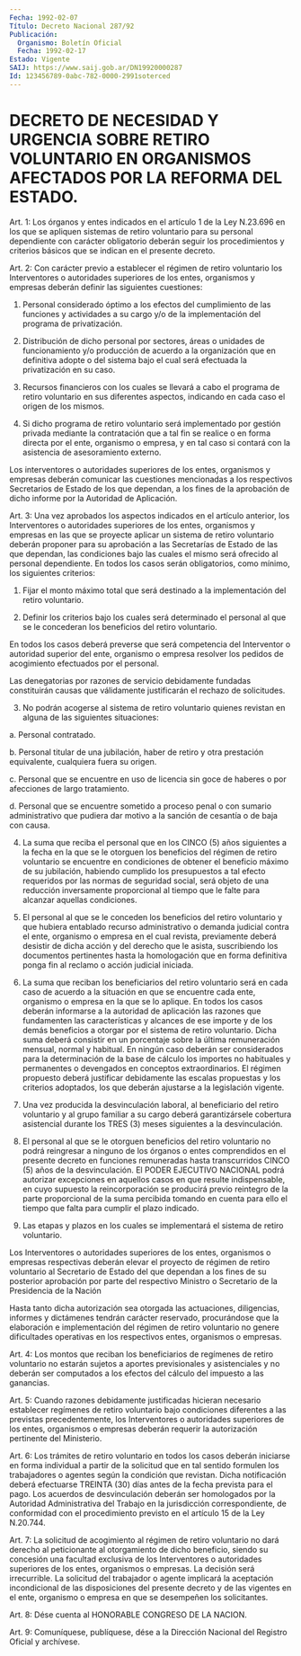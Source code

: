 ```yaml
---
Fecha: 1992-02-07
Título: Decreto Nacional 287/92
Publicación:
  Organismo: Boletín Oficial
  Fecha: 1992-02-17
Estado: Vigente
SAIJ: https://www.saij.gob.ar/DN19920000287
Id: 123456789-0abc-782-0000-2991soterced
---
```

# DECRETO DE NECESIDAD Y URGENCIA SOBRE RETIRO VOLUNTARIO EN ORGANISMOS AFECTADOS POR LA REFORMA DEL ESTADO.

<a id="1"></a>
Art.  1:  Los órganos y entes indicados en el artículo 1 de la Ley N.23.696 en  los  que se apliquen sistemas de retiro voluntario para  su  personal dependiente  con  carácter  obligatorio  deberán seguir los  procedimientos y criterios básicos que se indican en el presente decreto.

<a id="2"></a>
Art.  2: Con carácter previo a establecer el régimen de retiro voluntario  los  Interventores  o  autoridades  superiores  de  los entes,  organismos   y  empresas  deberán  definir  las  siguientes cuestiones:

1. Personal considerado  óptimo  a los efectos del cumplimiento de las funciones y actividades a su cargo  y/o  de  la  implementación del programa de privatización.

2. Distribución de dicho personal por sectores, áreas  o  unidades de  funcionamiento y/o producción de acuerdo a la organización  que en definitiva  adopte  o del sistema bajo el cual será efectuada la privatización en su caso.

3. Recursos financieros  con  los  cuales  se  llevará  a  cabo el programa    de   retiro  voluntario  en  sus  diferentes  aspectos, indicando en cada caso el origen de los mismos.

4. Si dicho programa  de  retiro  voluntario será implementado por gestión privada mediante la contratación  que  a tal fin se realice o en forma directa por el ente, organismo o empresa,  y en tal caso si    contará  con  la  asistencia  de  asesoramiento  externo.

Los  interventores    o   autoridades  superiores  de  los  entes, organismos y empresas deberán  comunicar las cuestiones mencionadas a los respectivos Secretarios de  Estado de los que dependan, a los fines  de  la  aprobación  de dicho informe  por  la  Autoridad  de Aplicación.

<a id="3"></a>
Art. 3: Una vez aprobados los aspectos indicados en el artículo anterior,  los Interventores o autoridades superiores de los entes, organismos y  empresas en las que se proyecte aplicar un sistema de retiro  voluntario  deberán  proponer  para  su  aprobación  a  las Secretarías  de  Estado  de  las que dependan, las condiciones bajo las  cuales  el mismo será ofrecido  al  personal  dependiente.  En todos los casos  serán  obligatorios,  como  mínimo, los siguientes criterios:

1. Fijar el monto máximo total que será destinado a la implementación del retiro voluntario.

2.  Definir  los  criterios  bajo los cuales será  determinado  el personal  al  que  se  le  concederan  los  beneficios  del  retiro voluntario.

En  todos  los  casos  deberá preverse  que  será  competencia  del Interventor o autoridad  superior  del  ente,  organismo  o empresa resolver  los  pedidos  de  acogimiento efectuados por el personal.

Las  denegatorias  por razones  de  servicio  debidamente  fundadas constituirán causas  que  válidamente  justificarán  el  rechazo de solicitudes.

3.  No  podrán  acogerse  al  sistema de retiro voluntario quienes revistan en alguna de las siguientes situaciones:

a. Personal contratado.

b. Personal titular de una jubilación,  haber  de  retiro  y  otra prestación equivalente, cualquiera fuera su origen.

c.  Personal  que  se  encuentre  en  uso  de licencia sin goce de haberes o por afecciones de largo tratamiento.

d.  Personal  que  se  encuentre sometido a proceso  penal  o  con sumario administrativo que  pudiera  dar  motivo  a  la  sanción de cesantía o de baja con causa.

4.  La  suma  que  reciba  el  personal  que en los CINCO (5) años siguientes a la fecha en la que se le otorguen  los  beneficios del régimen  de  retiro  voluntario  se  encuentre  en  condiciones  de obtener  el  beneficio  máximo de su jubilación, habiendo  cumplido los  presupuestos  a  tal  efecto  requeridos  por  las  normas  de seguridad  social,  será  objeto   de  una  reducción  inversamente proporcional  al  tiempo  que  le  falte   para  alcanzar  aquellas condiciones.

5.  El  personal al que se le conceden los beneficios  del  retiro voluntario   y  que  hubiera  entablado  recurso  administrativo  o demanda judicial  contra  el  ente,  organismo o empresa en el cual revista, previamente deberá desistir de  dicha acción y del derecho que  le asista, suscribiendo los documentos  pertinentes  hasta  la homologación  que en forma definitiva ponga fin al reclamo o acción judicial iniciada.

6. La suma que  reciban  los  beneficiarios  del retiro voluntario será  en cada caso de acuerdo a la situación en  que  se  encuentre cada ente,  organismo  o  empresa en la que se lo aplique. En todos los casos deberán informarse  a  la  autoridad  de  aplicación  las razones  que  fundamenten  las  características  y  alcances de ese importe  y  de  los  demás  beneficios a otorgar por el sistema  de retiro voluntario. Dicha suma  deberá  consistir  en  un porcentaje sobre la última remuneración mensual, normal y habitual.  En ningún caso  deberán ser considerados para la determinación de la base  de cálculo  los  importes  no habituales y permanentes o devengados en conceptos extraordinarios.  El  régimen propuesto deberá justificar debidamente las escalas propuestas  y  los criterios adoptados, los que deberán ajustarse a la legislación vigente.

7. Una vez producida la desvinculación  laboral,  al  beneficiario del  retiro  voluntario  y  al  grupo  familiar  a  su cargo deberá garantizársele  cobertura  asistencial durante los TRES  (3)  meses siguientes a la desvinculación.

8.  El  personal  al  que se le  otorguen  beneficios  del  retiro voluntario no podrá reingresar  a  ninguno  de  los órganos o entes comprendidos en el presente decreto en funciones  remuneradas hasta transcurridos  CINCO  (5)  años  de  la  desvinculación.  El  PODER EJECUTIVO NACIONAL podrá autorizar excepciones  en  aquellos  casos en  que  resulte indispensable, en cuyo supuesto la reincorporación se producirá  previo  reintegro de la parte proporcional de la suma percibida tomando en cuenta  para  ello  el  tiempo  que falta para cumplir el plazo indicado.

9.  Las etapas y plazos en los cuales se implementará  el  sistema de retiro voluntario.

Los  Interventores    o   autoridades  superiores  de  los  entes, organismos o empresas respectivas  deberán  elevar  el  proyecto de régimen  de  retiro  voluntario  al  Secretario  de Estado del  que dependan  a  los  fines  de su posterior aprobación por  parte  del respectivo Ministro o Secretario  de  la  Presidencia  de la Nación

Hasta  tanto  dicha  autorización  sea  otorgada  las actuaciones, diligencias,  informes  y  dictámenes  tendrán carácter  reservado, procurándose  que la elaboración e implementación  del  régimen  de retiro  voluntario    no  genere  dificultades  operativas  en  los respectivos entes, organismos o empresas.

<a id="4"></a>
Art.  4: Los montos que reciban los beneficiarios de regímenes de retiro voluntario  no  estarán sujetos a aportes previsionales y asistenciales  y  no deberán  ser  computados  a  los  efectos  del cálculo del impuesto a las ganancias.

<a id="5"></a>
Art.  5:  Cuando  razones  debidamente  justificadas  hicieran necesario    establecer    regímenes   de  retiro  voluntario  bajo condiciones  diferentes  a  las  previstas    precedentemente,  los Interventores o autoridades superiores de los entes,  organismos  o empresas    deberán    requerir   la  autorización  pertinente  del Ministerio.

<a id="6"></a>
Art.  6:  Los trámites de retiro voluntario en todos los casos deberán iniciarse  en forma individual a partir de la solicitud que en  tal  sentido formulen  los  trabajadores  o  agentes  según  la condición   que  revistan.  Dicha  notificación  deberá  efectuarse TREINTA (30)  días  antes  de  la  fecha prevista para el pago. Los acuerdos  de  desvinculación  deberán  ser    homologados   por  la Autoridad Administrativa del Trabajo en la jurisdicción correspondiente,  de  conformidad con el procedimiento previsto  en el artículo 15 de la Ley N.20.744.

<a id="7"></a>
Art.  7:  La  solicitud  de  acogimiento  al régimen de retiro voluntario  no  dará  derecho  al  peticionante al otorgamiento  de dicho beneficio, siendo su concesión  una facultad exclusiva de los Interventores o autoridades superiores  de  los entes, organismos o empresas.   La  decisión  será  irrecurrible.  La  solicitud    del trabajador o  agente  implicará  la aceptación incondicional de las disposiciones del presente decreto  y  de  las vigentes en el ente, organismo  o  empresa  en  que se desempeñen los  solicitantes.

<a id="8"></a>
Art.  8:  Dése  cuenta  al  HONORABLE  CONGRESO  DE LA NACION.

<a id="9"></a>
Art.  9: Comuníquese, publíquese, dése a la Dirección Nacional del Registro Oficial y archívese.